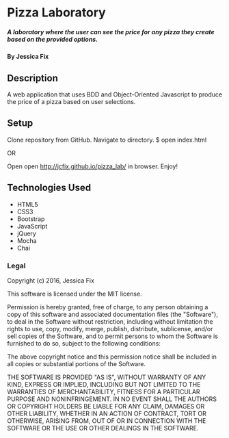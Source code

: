 # Pizza Laboratory
##### A laboratory where the user can see the price for any pizza they create based on the provided options.

#### By Jessica Fix

## Description
A web application that uses BDD and Object-Oriented Javascript to produce the price of a pizza based on user selections.


## Setup

Clone repository from GitHub.
Navigate to directory.
$ open index.html

OR

Open open http://jcfix.github.io/pizza_lab/ in browser.
Enjoy!

## Technologies Used

* HTML5
* CSS3
* Bootstrap
* JavaScript
* jQuery
* Mocha
* Chai

### Legal

Copyright (c) 2016, Jessica Fix

This software is licensed under the MIT license.

Permission is hereby granted, free of charge, to any person obtaining a copy of this software and associated documentation files (the "Software"), to deal in the Software without restriction, including without limitation the rights to use, copy, modify, merge, publish, distribute, sublicense, and/or sell copies of the Software, and to permit persons to whom the Software is furnished to do so, subject to the following conditions:

The above copyright notice and this permission notice shall be included in all copies or substantial portions of the Software.

THE SOFTWARE IS PROVIDED "AS IS", WITHOUT WARRANTY OF ANY KIND, EXPRESS OR IMPLIED, INCLUDING BUT NOT LIMITED TO THE WARRANTIES OF MERCHANTABILITY, FITNESS FOR A PARTICULAR PURPOSE AND NONINFRINGEMENT. IN NO EVENT SHALL THE AUTHORS OR COPYRIGHT HOLDERS BE LIABLE FOR ANY CLAIM, DAMAGES OR OTHER LIABILITY, WHETHER IN AN ACTION OF CONTRACT, TORT OR OTHERWISE, ARISING FROM, OUT OF OR IN CONNECTION WITH THE SOFTWARE OR THE USE OR OTHER DEALINGS IN THE SOFTWARE.
